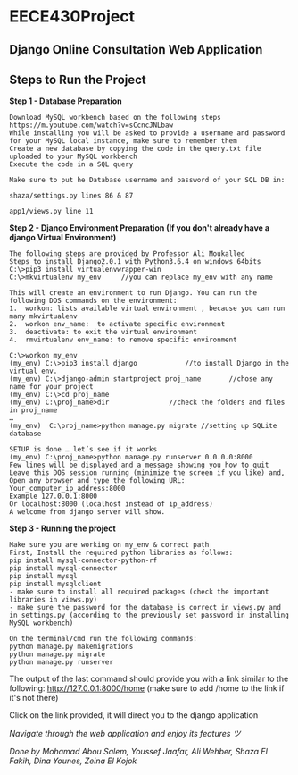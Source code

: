 # EECE430Project
## Django Online Consultation Web Application 
## Steps to Run the Project 
**Step 1 - Database Preparation**
``` 
Download MySQL workbench based on the following steps https://m.youtube.com/watch?v=sCcncJNLbaw 
While installing you will be asked to provide a username and password for your MySQL local instance, make sure to remember them 
Create a new database by copying the code in the query.txt file uploaded to your MySQL workbench 
Execute the code in a SQL query

Make sure to put he Database username and password of your SQL DB in: 

shaza/settings.py lines 86 & 87  

app1/views.py line 11

``` 
**Step 2 - Django Environment Preparation (If you don't already have a django Virtual Environment)** 
``` 
The following steps are provided by Professor Ali Moukalled
Steps to install Django2.0.1 with Python3.6.4 on windows 64bits
C:\>pip3 install virtualenvwrapper-win
C:\>mkvirtualenv my_env		//you can replace my_env with any name

This will create an environment to run Django. You can run the following DOS commands on the environment:
1.	workon: lists available virtual environment , because you can run many mkvirtualenv
2.	workon env_name:  to activate specific environment
3.	deactivate: to exit the virtual environment
4.	rmvirtualenv env_name: to remove specific environment

C:\>workon my_env
(my_env) C:\>pip3 install django			//to install Django in the virtual env.
(my_env) C:\>django-admin startproject proj_name       //chose any name for your project
(my_env) C:\>cd proj_name
(my_env) C:\proj_name>dir				//check the folders and files in proj_name
…
(my_env)  C:\proj_name>python manage.py migrate	//setting up SQLite database

SETUP is done … let’s see if it works
(my_env) C:\proj_name>python manage.py runserver 0.0.0.0:8000 
Few lines will be displayed and a message showing you how to quit
Leave this DOS session running (minimize the screen if you like) and,
Open any browser and type the following URL: 
Your_computer_ip_address:8000
Example 127.0.0.1:8000
Or localhost:8000 (localhost instead of ip_address)
A welcome from django server will show.

``` 
**Step 3 - Running the project** 
``` 
Make sure you are working on my_env & correct path
First, Install the required python libraries as follows: 
pip install mysql-connector-python-rf 
pip install mysql-connector 
pip install mysql 
pip install mysqlclient 
- make sure to install all required packages (check the important libraries in views.py)
- make sure the password for the database is correct in views.py and in settings.py (according to the previously set password in installing MySQL workbench) 
```  
```
On the terminal/cmd run the following commands: 
python manage.py makemigrations 
python manage.py migrate 
python manage.py runserver 
``` 
The output of the last command should provide you with a link similar to the following:  http://127.0.0.1:8000/home (make sure to add /home to the link if it's not there)

Click on the link provided, it will direct you to the django application 

*Navigate through the web application and enjoy its features ツ* 

*Done by Mohamad Abou Salem, Youssef Jaafar, Ali Wehber, Shaza El Fakih, Dina Younes, Zeina El Kojok*


